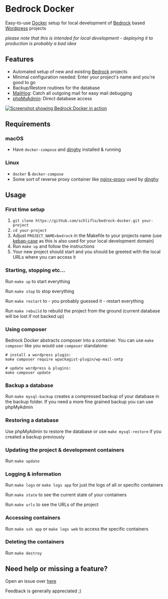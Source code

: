 # Bedrock Docker
Easy-to-use [Docker](https://www.docker.com/) setup for local development of [Bedrock](https://github.com/roots/bedrock) based [Wordpress](https://wordpress.org/) projects

*please note that this is intended for local development - deploying it to production is probably a bad idea*

## Features
- Automated setup of new and existing [Bedrock](https://github.com/roots/bedrock) projects
- Minimal configuration needed: Enter your project's name and you're good to go
- Backup/Restore routines for the database
- [MailHog](https://github.com/mailhog/MailHog): Catch all outgoing mail for easy mail debugging
- [phpMyAdmin](https://github.com/phpmyadmin/phpmyadmin): Direct database access

[![Screenshot showing Bedrock Docker in action](https://user-images.githubusercontent.com/9881672/33634343-21380236-da14-11e7-8322-8896341115c9.png "Screenshot")](https://user-images.githubusercontent.com/9881672/33634343-21380236-da14-11e7-8322-8896341115c9.png)
## Requirements

### macOS
- Have `docker-compose` and [dinghy](https://github.com/codekitchen/dinghy) installed & running

### Linux
- `docker` & `docker-compose`
- Some sort of reverse proxy container like [nginx-proxy](https://github.com/jwilder/nginx-proxy) used by [dinghy](https://github.com/codekitchen/dinghy) 

## Usage

### First time setup
1. `git clone https://github.com/schliflo/bedrock-docker.git your-project`
1. `cd your-project`
1. Adjust `PROJECT_NAME=bedrock` in the Makefile to your projects name (use [kebap-case](https://stackoverflow.com/questions/11273282/whats-the-name-for-hyphen-separated-case/12273101#12273101) as this is also used for your local development domain)
1. Run `make up` and follow the instructions
1. Your new project should start and you should be greeted with the local URLs where you can access it

### Starting, stopping etc...
Run `make up` to start everything

Run `make stop` to stop everything

Run `make restart` to - you probably guessed it - restart everything

Run `make rebuild` to rebuild the project from the ground (current database will be lost if not backed up)

### Using composer
Bedrock Docker abstracts composer into a container. You can use `make composer` like you would use `composer` standalone:

    # install a wordpress plugin:
    make composer require wpackagist-plugin/wp-mail-smtp
    
    # update wordpress & plugins:
    make composer update


### Backup a database
Run `make mysql-backup` creates a compressed backup of your database in the backup folder. If you need a more fine grained backup you can use phpMyAdmin

### Restoring a database
Use phpMyAdmin to restore the database or use `make mysql-restore` if you created a backup previously

### Updating the project & development containers
Run `make update`

### Logging & information
Run `make logs` or `make logs app` for just the logs of all or specific containers

Run `make state` to see the current state of your containers

Run `make urls` to see the URLs of the project

### Accessing containers
Run `make ssh app` or `make logs web` to access the specific containers

### Deleting the containers
Run `make destroy`

## Need help or missing a feature?
Open an issue over [here](https://github.com/schliflo/bedrock-docker/issues)

Feedback is generally appreciated ;)

